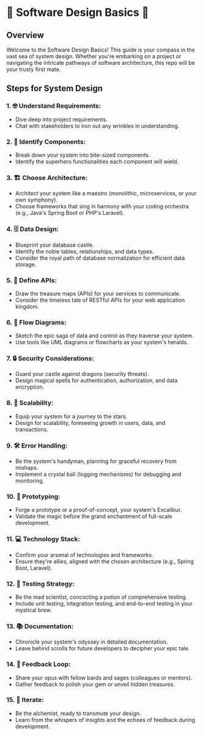 # 🚀 Software Design Basics 🚀

## Overview

Welcome to the Software Design Basics! This guide is your compass in the vast sea of system design. Whether you're embarking on a project or navigating the intricate pathways of software architecture, this repo will be your trusty first mate.

## Steps for System Design

### 1. 🤓 Understand Requirements:

- Dive deep into project requirements.
- Chat with stakeholders to iron out any wrinkles in understanding.

### 2. 🧩 Identify Components:

- Break down your system into bite-sized components.
- Identify the superhero functionalities each component will wield.

### 3. 🏗️ Choose Architecture:

- Architect your system like a maestro (monolithic, microservices, or your own symphony).
- Choose frameworks that sing in harmony with your coding orchestra (e.g., Java's Spring Boot or PHP's Laravel).

### 4. 🗄️ Data Design:

- Blueprint your database castle.
- Identify the noble tables, relationships, and data types.
- Consider the royal path of database normalization for efficient data storage.

### 5. 📡 Define APIs:

- Draw the treasure maps (APIs) for your services to communicate.
- Consider the timeless tale of RESTful APIs for your web application kingdom.

### 6. 🔄 Flow Diagrams:

- Sketch the epic saga of data and control as they traverse your system.
- Use tools like UML diagrams or flowcharts as your system's heralds.

### 7. 🔒 Security Considerations:

- Guard your castle against dragons (security threats).
- Design magical spells for authentication, authorization, and data encryption.

### 8. 🚀 Scalability:

- Equip your system for a journey to the stars.
- Design for scalability, foreseeing growth in users, data, and transactions.

### 9. 🛠️ Error Handling:

- Be the system's handyman, planning for graceful recovery from mishaps.
- Implement a crystal ball (logging mechanisms) for debugging and monitoring.

### 10. 🎨 Prototyping:

- Forge a prototype or a proof-of-concept, your system's Excalibur.
- Validate the magic before the grand enchantment of full-scale development.

### 11. 💻 Technology Stack:

- Confirm your arsenal of technologies and frameworks.
- Ensure they're allies, aligned with the chosen architecture (e.g., Spring Boot, Laravel).

### 12. 🧪 Testing Strategy:

- Be the mad scientist, concocting a potion of comprehensive testing.
- Include unit testing, integration testing, and end-to-end testing in your mystical brew.

### 13. 📚 Documentation:

- Chronicle your system's odyssey in detailed documentation.
- Leave behind scrolls for future developers to decipher your epic tale.

### 14. 🔄 Feedback Loop:

- Share your opus with fellow bards and sages (colleagues or mentors).
- Gather feedback to polish your gem or unveil hidden treasures.

### 15. 🔁 Iterate:

- Be the alchemist, ready to transmute your design.
- Learn from the whispers of insights and the echoes of feedback during development.

